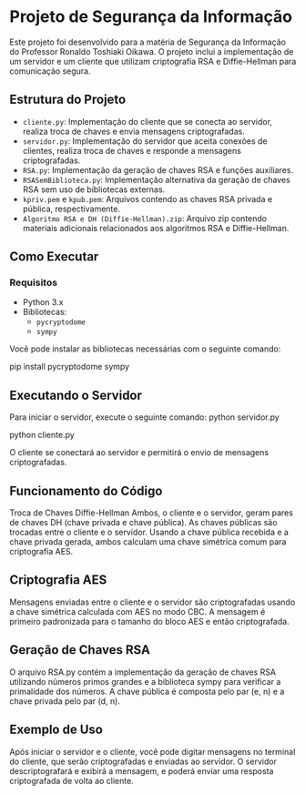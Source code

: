 # Projeto de Segurança da Informação

Este projeto foi desenvolvido para a matéria de Segurança da Informação do Professor Ronaldo Toshiaki Oikawa. O projeto inclui a implementação de um servidor e um cliente que utilizam criptografia RSA e Diffie-Hellman para comunicação segura.

## Estrutura do Projeto

- `cliente.py`: Implementação do cliente que se conecta ao servidor, realiza troca de chaves e envia mensagens criptografadas.
- `servidor.py`: Implementação do servidor que aceita conexões de clientes, realiza troca de chaves e responde a mensagens criptografadas.
- `RSA.py`: Implementação da geração de chaves RSA e funções auxiliares.
- `RSASemBiblioteca.py`: Implementação alternativa da geração de chaves RSA sem uso de bibliotecas externas.
- `kpriv.pem` e `kpub.pem`: Arquivos contendo as chaves RSA privada e pública, respectivamente.
- `Algoritmo RSA e DH (Diffie-Hellman).zip`: Arquivo zip contendo materiais adicionais relacionados aos algoritmos RSA e Diffie-Hellman.

## Como Executar

### Requisitos

- Python 3.x
- Bibliotecas:
  - `pycryptodome`
  - `sympy`

Você pode instalar as bibliotecas necessárias com o seguinte comando:

pip install pycryptodome sympy

## Executando o Servidor
Para iniciar o servidor, execute o seguinte comando:
python servidor.py

python cliente.py

O cliente se conectará ao servidor e permitirá o envio de mensagens criptografadas.

## Funcionamento do Código

Troca de Chaves Diffie-Hellman
Ambos, o cliente e o servidor, geram pares de chaves DH (chave privada e chave pública). As chaves públicas são trocadas entre o cliente e o servidor. Usando a chave pública recebida e a chave privada gerada, ambos calculam uma chave simétrica comum para criptografia AES.

## Criptografia AES

Mensagens enviadas entre o cliente e o servidor são criptografadas usando a chave simétrica calculada com AES no modo CBC. A mensagem é primeiro padronizada para o tamanho do bloco AES e então criptografada.

## Geração de Chaves RSA

O arquivo RSA.py contém a implementação da geração de chaves RSA utilizando números primos grandes e a biblioteca sympy para verificar a primalidade dos números. A chave pública é composta pelo par (e, n) e a chave privada pelo par (d, n).

## Exemplo de Uso

Após iniciar o servidor e o cliente, você pode digitar mensagens no terminal do cliente, que serão criptografadas e enviadas ao servidor. O servidor descriptografará e exibirá a mensagem, e poderá enviar uma resposta criptografada de volta ao cliente.


